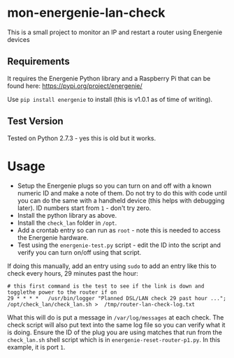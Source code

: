 # mon-energenie-lan-check
This is a small project to monitor an IP and restart a router using Energenie devices

## Requirements
It requires the Energenie Python library and a Raspberry Pi that can be found here:
https://pypi.org/project/energenie/

Use ```pip install energenie``` to install (this is v1.0.1 as of time of writing).

## Test Version
Tested on Python 2.7.3 - yes this is old but it works.

# Usage
* Setup the Energenie plugs so you can turn on and off with a known numeric ID and make a note of them. Do not try to do this with code until you can do the same with a handheld device (this helps with debugging later). ID numbers start from ```1``` - don't try zero.
* Install the python library as above.
* Install the ```check_lan``` folder in ```/opt```.
* Add a crontab entry so can run as ```root``` - note this is needed to access the Energenie hardware.
* Test using the ```energenie-test.py``` script - edit the ID into the script and verify you can turn on/off using that script.

If doing this manually, add an entry using ```sudo``` to add an entry like this to check every hours, 29 minutes past the hour:
```
# this first command is the test to see if the link is down and togglethe power to the router if on
29 * * * *   /usr/bin/logger "Planned DSL/LAN check 29 past hour ..."; /opt/check_lan/check_lan.sh >  /tmp/router-lan-check-log.txt
```
What this will do is put a message in ```/var/log/messages``` at each check. The check script will also put text into the same log file so you can verify what it is doing. Ensure the ID of the plug you are using matches that run from the ```check_lan.sh``` shell script which is in ```energenie-reset-router-p1.py```. In this example, it is port ```1```.

